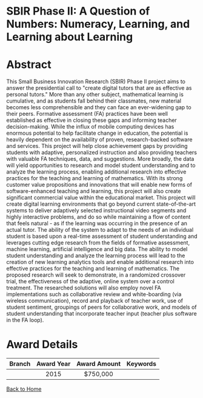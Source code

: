 
SBIR Phase II: A Question of Numbers: Numeracy, Learning, and Learning about Learning
=====================================================================================

# Abstract


This Small Business Innovation Research (SBIR) Phase II project aims to answer the presidential call to "create digital tutors that are as effective as personal tutors." More than any other subject, mathematical learning is cumulative, and as students fall behind their classmates, new material becomes less comprehensible and they can face an ever-widening gap to their peers. Formative assessment (FA) practices have been well established as effective in closing these gaps and informing teacher decision-making. While the influx of mobile computing devices has enormous potential to help facilitate change in education, the potential is heavily dependent on the availability of proven, research-backed software and services. This project will help close achievement gaps by providing students with adaptive, personalized instruction and also providing teachers with valuable FA techniques, data, and suggestions. More broadly, the data will yield opportunities to research and model student understanding and to analyze the learning process, enabling additional research into effective practices for the teaching and learning of mathematics. With its strong customer value propositions and innovations that will enable new forms of software-enhanced teaching and learning, this project will also create significant commercial value within the educational market. This project will create digital learning environments that go beyond current state-of-the-art systems to deliver adaptively selected instructional video segments and highly interactive problems, and do so while maintaining a flow of content that feels natural - as if the learning was occurring in the presence of an actual tutor. The ability of the system to adapt to the needs of an individual student is based upon a real-time assessment of student understanding and leverages cutting edge research from the fields of formative assessment, machine learning, artificial intelligence and big data. The ability to model student understanding and analyze the learning process will lead to the creation of new learning analytics tools and enable additional research into effective practices for the teaching and learning of mathematics. The proposed research will seek to demonstrate, in a randomized crossover trial, the effectiveness of the adaptive, online system over a control treatment. The researched solutions will also employ novel FA implementations such as collaborative review and white-boarding (via wireless communication), record and playback of teacher work, use of student sentiment, groupings of peers for collaborative work, and models of student understanding that incorporate teacher input (teacher plus software in the FA loop).  

# Award Details

|Branch|Award Year|Award Amount|Keywords|
| :---: | :---: | :---: | :---: |
||2015|$750,000||
  
  


[Back to Home](https://github.com/chrischow/dod_sbir_awards#184)